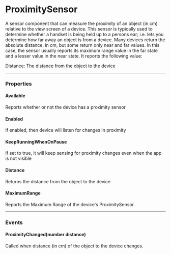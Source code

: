 # ProximitySensor

A sensor component that can measure the proximity of an object (in cm) relative to the view screen of a device. This sensor is typically used to determine whether a handset is being held up to a persons ear; i.e. lets you determine how far away an object is from a device. Many devices return the absolute distance, in cm, but some return only near and far values. In this case, the sensor usually reports its maximum range value in the far state and a lesser value in the near state. It reports the following value:

Distance: The distance from the object to the device

---

### Properties

#### Available

Reports whether or not the device has a proximity sensor

#### Enabled

If enabled, then device will listen for changes in proximity

#### KeepRunningWhenOnPause

If set to true, it will keep sensing for proximity changes even when the app is not visible

#### Distance

Returns the distance from the object to the device

#### MaximumRange

Reports the Maximum Range of the device's ProximitySensor.

---

### Events

#### ProximityChanged(number distance)

Called when distance (in cm) of the object to the device changes.